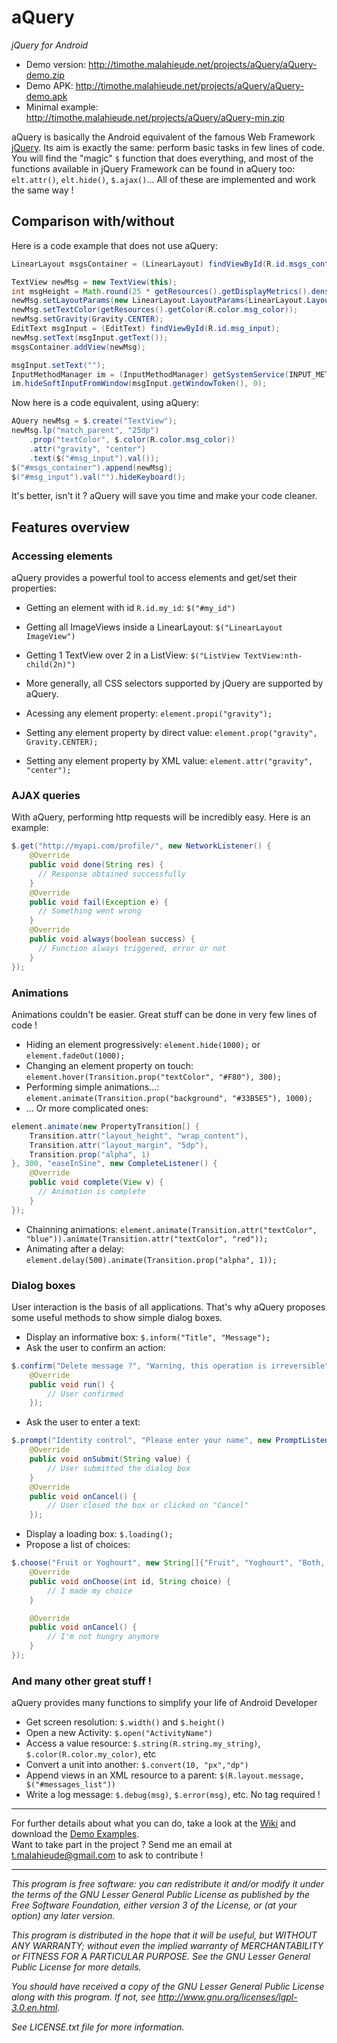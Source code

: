 # aQuery
*jQuery for Android*

* Demo version: http://timothe.malahieude.net/projects/aQuery/aQuery-demo.zip
* Demo APK: http://timothe.malahieude.net/projects/aQuery/aQuery-demo.apk
* Minimal example: http://timothe.malahieude.net/projects/aQuery/aQuery-min.zip

aQuery is basically the Android equivalent of the famous Web Framework [jQuery](https://jquery.com/).
Its aim is exactly the same: perform basic tasks in few lines of code. You will find the "magic" `$` function that does everything, and most of the functions available in jQuery Framework can be found in aQuery too: `elt.attr()`, `elt.hide()`, `$.ajax()`... All of these are implemented and work the same way !

## Comparison with/without
Here is a code example that does not use aQuery:
```java
LinearLayout msgsContainer = (LinearLayout) findViewById(R.id.msgs_container);

TextView newMsg = new TextView(this);
int msgHeight = Math.round(25 * getResources().getDisplayMetrics().density);
newMsg.setLayoutParams(new LinearLayout.LayoutParams(LinearLayout.LayoutParams.MATCH_PARENT, msgHeight));
newMsg.setTextColor(getResources().getColor(R.color.msg_color));
newMsg.setGravity(Gravity.CENTER);
EditText msgInput = (EditText) findViewById(R.id.msg_input);
newMsg.setText(msgInput.getText());
msgsContainer.addView(newMsg);

msgInput.setText("");
InputMethodManager im = (InputMethodManager) getSystemService(INPUT_METHOD_SERVICE);
im.hideSoftInputFromWindow(msgInput.getWindowToken(), 0);
```
Now here is a code equivalent, using aQuery:
```java
AQuery newMsg = $.create("TextView");
newMsg.lp("match_parent", "25dp")
	.prop("textColor", $.color(R.color.msg_color))
	.attr("gravity", "center")
	.text($("#msg_input").val());
$("#msgs_container").append(newMsg);
$("#msg_input").val("").hideKeyboard();
```
It's better, isn't it ? aQuery will save you time and make your code cleaner.

## Features overview
### Accessing elements
aQuery provides a powerful tool to access elements and get/set their properties:
* Getting an element with id `R.id.my_id`: `$("#my_id")`
* Getting all ImageViews inside a LinearLayout: `$("LinearLayout ImageView")`
* Getting 1 TextView over 2 in a ListView: `$("ListView TextView:nth-child(2n)")`
* More generally, all CSS selectors supported by jQuery are supported by aQuery.

* Acessing any element property: `element.propi("gravity");`
* Setting any element property by direct value: `element.prop("gravity", Gravity.CENTER);`
* Setting any element property by XML value: `element.attr("gravity", "center");`

### AJAX queries
With aQuery, performing http requests will be incredibly easy. Here is an example:
```java
$.get("http://myapi.com/profile/", new NetworkListener() {
	@Override
	public void done(String res) {
      // Response obtained successfully
	}
	@Override
	public void fail(Exception e) {
      // Something went wrong
	}
	@Override
	public void always(boolean success) {
      // Function always triggered, error or not
	}
});
```

### Animations
Animations couldn't be easier. Great stuff can be done in very few lines of code !
* Hiding an element progressively: `element.hide(1000);` or `element.fadeOut(1000);`
* Changing an element property on touch: `element.hover(Transition.prop("textColor", "#F80"), 300);`
* Performing simple animations...: `element.animate(Transition.prop("background", "#33B5E5"), 1000);`
* ... Or more complicated ones:
```java
element.animate(new PropertyTransition[] {
    Transition.attr("layout_height", "wrap_content"),
    Transition.attr("layout_margin", "5dp"),
    Transition.prop("alpha", 1)
}, 300, "easeInSine", new CompleteListener() {
	@Override
	public void complete(View v) {
      // Animation is complete
	}
});
```
* Chainning animations: `element.animate(Transition.attr("textColor", "blue")).animate(Transition.attr("textColor", "red"));`
* Animating after a delay: `element.delay(500).animate(Transition.prop("alpha", 1));`

### Dialog boxes
User interaction is the basis of all applications. That's why aQuery proposes some useful methods to show simple dialog boxes.
* Display an informative box: `$.inform("Title", "Message");`
* Ask the user to confirm an action:
```java
$.confirm("Delete message ?", "Warning, this operation is irreversible", new Runnable() {
    @Override
    public void run() {
        // User confirmed
    });
```
* Ask the user to enter a text:
```java
$.prompt("Identity control", "Please enter your name", new PromptListener() {
    @Override
    public void onSubmit(String value) {
        // User submitted the dialog box
    }
    @Override
    public void onCancel() {
        // User closed the box or clicked on "Cancel"
    });
```
* Display a loading box: `$.loading();`
* Propose a list of choices:
```java
$.choose("Fruit or Yoghourt", new String[]{"Fruit", "Yoghourt", "Both, please"}, new $Utils.ChoiceListener() {
	@Override
	public void onChoose(int id, String choice) {
        // I made my choice
	}

	@Override
	public void onCancel() {
        // I'm not hungry anymore
	}
});
```

### And many other great stuff !
aQuery provides many functions to simplify your life of Android Developer
* Get screen resolution: `$.width()` and `$.height()`
* Open a new Activity: `$.open("ActivityName")`
* Access a value resource: `$.string(R.string.my_string)`, `$.color(R.color.my_color)`, etc
* Convert a unit into another: `$.convert(10, "px","dp")`
* Append views in an XML resource to a parent: `$(R.layout.message, $("#messages_list"))`
* Write a log message: `$.debug(msg)`, `$.error(msg)`, etc. No tag required !

---

For further details about what you can do, take a look at the [Wiki](https://github.com/tmalahie/aQuery/wiki) and download the [Demo Examples](http://timothe.malahieude.net/projects/aQuery/aQuery-demo.zip).  
Want to take part in the project ? Send me an email at t.malahieude@gmail.com to ask to contribute !

---

*This program is free software: you can redistribute it and/or modify it under the terms of the GNU Lesser General Public License as published by the Free Software Foundation, either version 3 of the License, or (at your option) any later version.*

*This program is distributed in the hope that it will be useful, but WITHOUT ANY WARRANTY; without even the implied warranty of MERCHANTABILITY or FITNESS FOR A PARTICULAR PURPOSE.  See the GNU Lesser General Public License for more details.*

*You should have received a copy of the GNU Lesser General Public License along with this program. If not, see http://www.gnu.org/licenses/lgpl-3.0.en.html.*

*See LICENSE.txt file for more information.*

